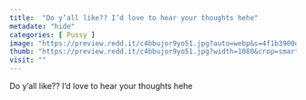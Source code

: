 ```yaml
---
title:  "Do y’all like?? I’d love to hear your thoughts hehe"
metadate: "hide"
categories: [ Pussy ]
image: "https://preview.redd.it/c4bbujor9yo51.jpg?auto=webp&s=4f1b3900d8f186cc1605284f338e41f6da7cd897"
thumb: "https://preview.redd.it/c4bbujor9yo51.jpg?width=1080&crop=smart&auto=webp&s=7769ed55d282aeee59588d689b3b83d686ad3150"
visit: ""
---
```

Do y’all like?? I’d love to hear your thoughts hehe
